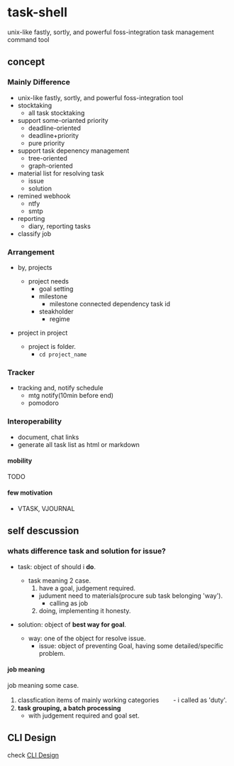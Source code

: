 # task-shell

unix-like fastly, sortly, and powerful foss-integration task management command tool

## concept

### Mainly Difference

- unix-like fastly, sortly, and powerful foss-integration tool
- stocktaking
  - all task stocktaking
- support some-orianted priority
  - deadline-oriented
  - deadline+priority
  - pure priority
- support task depenency management
  - tree-oriented
  - graph-oriented
- material list for resolving task
  - issue
  - solution
- remined webhook
  - ntfy
  - smtp
- reporting
  - diary, reporting tasks
- classify job

### Arrangement

- by, projects
  - project needs
    - goal setting
    - milestone
      - milestone connected dependency task id
    - steakholder
      - regime

- project in project
  - project is folder.
    - `cd project_name`

### Tracker

- tracking and, notify schedule
  - mtg notify(10min before end)
  - pomodoro

### Interoperability

- document, chat links
- generate all task list as html or markdown

#### mobility

TODO

#### few motivation

- VTASK, VJOURNAL

## self descussion

### whats difference task and solution for issue?

- task: object of should i **do**.
  - task meaning 2 case.
    1. have a goal, judgement required.
      - judument need to materials(procure sub task belonging 'way').
        - calling as job
    2. doing, implementing it honesty.

- solution: object of **best way for goal**.
  - way: one of the object for resolve issue.
    - issue: object of preventing Goal, having some detailed/specific problem.

#### job meaning

job meaning some case.

1. classfication items of mainly working categories
　　- i called as 'duty'.
2. **task grouping, a batch processing**
   - with judgement required and goal set.

## CLI Design

check [CLI Design](./docs/cli-design.md)
